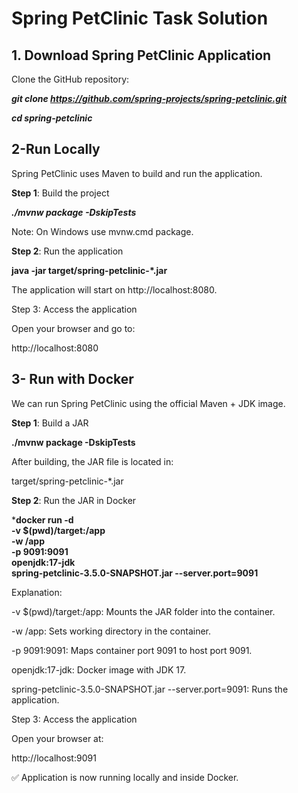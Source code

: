 # Spring PetClinic Task Solution

## 1. Download Spring PetClinic Application

Clone the GitHub repository:

***git clone https://github.com/spring-projects/spring-petclinic.git***

***cd spring-petclinic***

2-Run Locally
--
Spring PetClinic uses Maven to build and run the application.

**Step 1**: Build the project

***./mvnw package -DskipTests***

Note: On Windows use mvnw.cmd package.

**Step 2**: Run the application

**java -jar target/spring-petclinic-*.jar**

The application will start on http://localhost:8080.

Step 3: Access the application

Open your browser and go to:

http://localhost:8080

3- Run with Docker
-
We can run Spring PetClinic using the official Maven + JDK image.

**Step 1**: Build a JAR

**./mvnw package -DskipTests**

After building, the JAR file is located in:

target/spring-petclinic-*.jar

**Step 2**: Run the JAR in Docker

***docker run -d \
  -v $(pwd)/target:/app \
  -w /app \
  -p 9091:9091 \
  openjdk:17-jdk \
  spring-petclinic-3.5.0-SNAPSHOT.jar --server.port=9091**
  
Explanation:

-v $(pwd)/target:/app: Mounts the JAR folder into the container.

-w /app: Sets working directory in the container.

-p 9091:9091: Maps container port 9091 to host port 9091.

openjdk:17-jdk: Docker image with JDK 17.

spring-petclinic-3.5.0-SNAPSHOT.jar --server.port=9091: Runs the application.

Step 3: Access the application

Open your browser at:

http://localhost:9091

✅ Application is now running locally and inside Docker.

